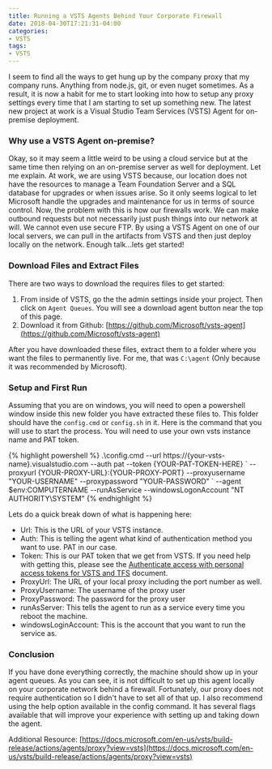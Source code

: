 ```yaml
---
title: Running a VSTS Agents Behind Your Corporate Firewall
date: 2018-04-30T17:21:31-04:00
categories:
- VSTS
tags:
- VSTS
---
```

I seem to find all the ways to get hung up by the company proxy that my company runs. Anything from node.js, git, or even nuget sometimes. As a result, it is now a habit for me to start looking into how to setup any proxy settings every time that I am starting to set up something new. The latest new project at work is a Visual Studio Team Services (VSTS) Agent for on-premise deployment.

<!--more-->

### Why use a VSTS Agent on-premise?

Okay, so it may seem a little weird to be using a cloud service but at the same time then relying on an on-premise server as well for deployment. Let me explain. At work, we are using VSTS because, our location does not have the resources to manage a Team Foundation Server and a SQL database for upgrades or when issues arise. So it only seems logical to let Microsoft handle the upgrades and maintenance for us in terms of source control. Now, the problem with this is how our firewalls work. We can make outbound requests but not necessarily just push things into our network at will. We cannot even use secure FTP. By using a VSTS Agent on one of our local servers, we can pull in the artifacts from VSTS and then just deploy locally on the network. Enough talk...lets get started!

### Download Files and Extract Files

There are two ways to download the requires files to get started:

1.  From inside of VSTS, go the the admin settings inside your project. Then click on `Agent Queues`. You will see a download agent button near the top of this page.
2.  Download it from Github: [https://github.com/Microsoft/vsts-agent](https://github.com/Microsoft/vsts-agent)

After you have downloaded these files, extract them to a folder where you want the files to permanently live. For me, that was `C:\agent` (Only because it was recommended by Microsoft).

### Setup and First Run

Assuming that you are on windows, you will need to open a powershell window inside this new folder you have extracted these files to. This folder should have the `config.cmd` or `config.sh` in it. Here is the command that you will use to start the process. You will need to use your own vsts instance name and PAT token.

{% highlight powershell %}
.\\config.cmd --url https://{your-vsts-name}.visualstudio.com --auth pat --token {YOUR-PAT-TOKEN-HERE} \`
--proxyurl {YOUR-PROXY-URL}:{YOUR-PROXY-PORT} --proxyusername "YOUR-USERNAME" --proxypassword "YOUR-PASSWORD" \`
--agent $env:COMPUTERNAME --runAsService --windowsLogonAccount "NT AUTHORITY\\SYSTEM"
{% endhighlight %}

Lets do a quick break down of what is happening here:

*   Url: This is the URL of your VSTS instance.
*   Auth: This is telling the agent what kind of authentication method you want to use. PAT in our case.
*   Token: This is our PAT token that we get from VSTS. If you need help with getting this, please see the [Authenticate access with personal access tokens for VSTS and TFS](https://docs.microsoft.com/en-us/vsts/accounts/use-personal-access-tokens-to-authenticate?view=vsts) document.
*   ProxyUrl: The URL of your local proxy including the port number as well.
*   ProxyUsername: The username of the proxy user
*   ProxyPassword: The password for the proxy user
*   runAsServer: This tells the agent to run as a service every time you reboot the machine.
*   windowsLoginAccount: This is the account that you want to run the service as.

### Conclusion

If you have done everything correctly, the machine should show up in your agent queues. As you can see, it is not difficult to set up this agent locally on your corporate network behind a firewall. Fortunately, our proxy does not require authentication so I didn't have to set all of that up. I also recommend using the help option available in the config command. It has several flags available that will improve your experience with setting up and taking down the agent.

Additional Resource: [https://docs.microsoft.com/en-us/vsts/build-release/actions/agents/proxy?view=vsts](https://docs.microsoft.com/en-us/vsts/build-release/actions/agents/proxy?view=vsts)